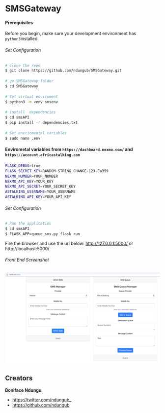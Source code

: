 # SMSGateway

#### Prerequisites
Before you begin, make sure your development environment has `python3`installed.


###### Set Configuration
``` bash
# clone the repo
$ git clone https://github.com/ndungub/SMSGateway.git

# go SMSGateway folder
$ cd SMSGateway

# Set virtual enviroment
$ python3 -m venv smsenv

# install  dependencies
$ cd smsAPI
$ pip install -r dependencies.txt

# Set envriomental variables
$ sudo nano .env
```

#### Envirometal variables from `https://dashboard.nexmo.com/` and `https://account.africastalking.com`
``` bash
FLASK_DEBUG=true
FLASK_SECRET_KEY=RANDOM-STRING_CHANGE-123-Ea359
NEXMO_NUMBER=YOUR_NUMBER
NEXMO_API_KEY=YOUR_KEY
NEXMO_API_SECRET=YOUR_SECRET_KEY
ASTALKING_USERNAME=YOUR_USERNAME
ASTALKING_API_KEY=YOUR_API_KEY
```


###### Set Configuration
``` bash
# Run the application
$ cd smsAPI
$ FLASK_APP=queue_sms.py flask run 

```
Fire the browser and use the url below:
http://127.0.0.1:5000/ or http://localhost:5000/

###### Front End Screenshot
![Alt text](images/webImage.png?raw=true "Screenshot")



## Creators

**Boniface Ndungu**

* <https://twitter.com/ndungub_>
* <https://github.com/ndungub>

